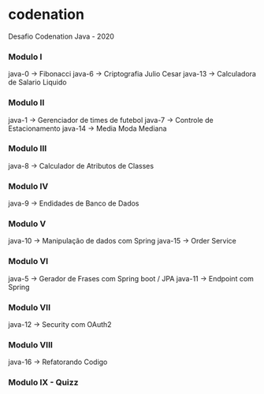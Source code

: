 # codenation
Desafio Codenation Java - 2020


### Modulo I
java-0 -> Fibonacci
java-6 -> Criptografia Julio Cesar
java-13 -> Calculadora de Salario Liquido

### Modulo II
java-1 -> Gerenciador de times de futebol
java-7 -> Controle de Estacionamento
java-14 -> Media Moda Mediana

### Modulo III
java-8 -> Calculador de Atributos de Classes

### Modulo IV
java-9 -> Endidades de Banco de Dados

### Modulo V
java-10 -> Manipulação de dados com Spring
java-15 -> Order Service

### Modulo VI
java-5 -> Gerador de Frases com Spring boot / JPA
java-11 -> Endpoint com Spring

### Modulo VII
java-12 -> Security com OAuth2

### Modulo VIII
java-16 -> Refatorando Codigo

### Modulo IX - Quizz
